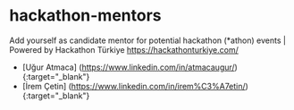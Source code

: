 # hackathon-mentors
Add yourself as candidate mentor for potential hackathon (*athon) events | Powered by Hackathon Türkiye https://hackathonturkiye.com/

- [Uğur Atmaca] (https://www.linkedin.com/in/atmacaugur/) {:target="_blank"}
- [İrem Çetin] (https://www.linkedin.com/in/irem%C3%A7etin/) {:target="_blank"}
